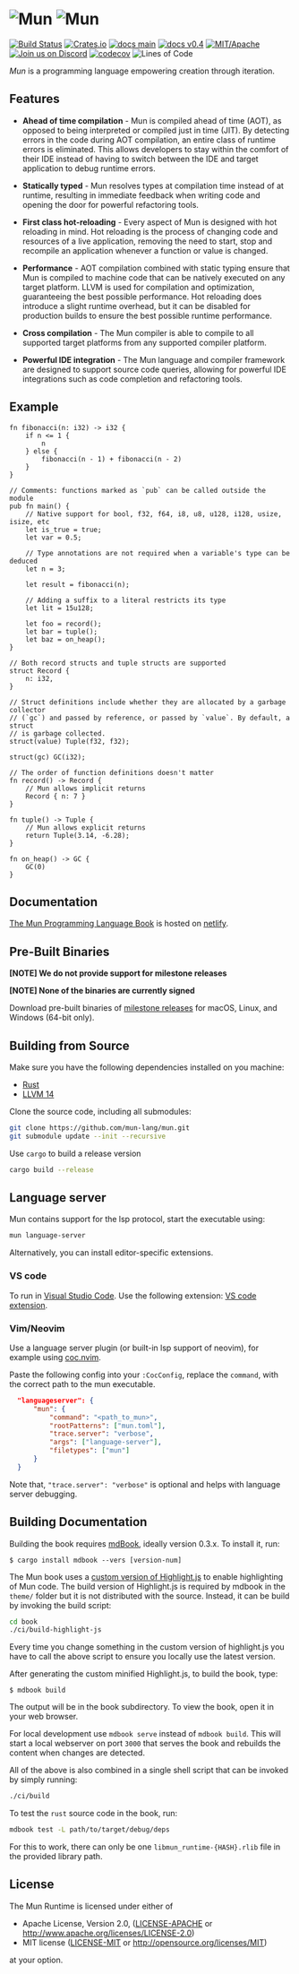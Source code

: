 # ![Mun][logo-light-mode] ![Mun][logo-dark-mode]

[logo-light-mode]: assets/readme/logotype.svg#gh-light-mode-only
[logo-dark-mode]: assets/readme/logotype-white.svg#gh-dark-mode-only

[![Build Status][build-badge]][build]
[![Crates.io][crates-badge]][crates]
[![docs main][docs-main-badge]][docs-main]
[![docs v0.4][docs-v0.4-badge]][docs-v0.4]
[![MIT/Apache][licence-badge]][license]
[![Join us on Discord][discord-badge]][discord]
[![codecov][coverage-badge]][coverage]
![Lines of Code][lines-of-code-badge]

[build-badge]: https://img.shields.io/github/actions/workflow/status/mun-lang/mun/ci.yml?branch=main
[build]: https://github.com/mun-lang/mun/actions
[crates-badge]: https://img.shields.io/crates/v/mun.svg
[crates]: https://crates.io/crates/mun/
[coverage-badge]: https://img.shields.io/codecov/c/github/mun-lang/mun.svg
[coverage]: https://codecov.io/gh/mun-lang/mun
[docs-main-badge]: https://img.shields.io/badge/docs-main-blue.svg
[docs-main]: https://docs.mun-lang.org/
[docs-v0.4-badge]: https://img.shields.io/badge/docs-v0.4-blue.svg
[docs-v0.4]: https://docs.mun-lang.org/v0.4/
[licence-badge]: https://img.shields.io/badge/license-MIT%20OR%20Apache--2.0-blue
[license]: COPYRIGHT
[discord-badge]: https://img.shields.io/discord/602227728480993281.svg?logo=discord
[discord]: https://discord.gg/SfvvcCU
[lines-of-code-badge]: https://tokei.rs/b1/github/mun-lang/mun?category=code

_Mun_ is a programming language empowering creation through iteration.

## Features

- **Ahead of time compilation** - Mun is compiled ahead of time (AOT), as
  opposed to being interpreted or compiled just in time (JIT). By detecting
  errors in the code during AOT compilation, an entire class of runtime errors
  is eliminated. This allows developers to stay within the comfort of their IDE
  instead of having to switch between the IDE and target application to debug
  runtime errors.

- **Statically typed** - Mun resolves types at compilation time instead of at
  runtime, resulting in immediate feedback when writing code and opening the
  door for powerful refactoring tools.

- **First class hot-reloading** - Every aspect of Mun is designed with hot
  reloading in mind. Hot reloading is the process of changing code and resources
  of a live application, removing the need to start, stop and recompile an
  application whenever a function or value is changed.

- **Performance** - AOT compilation combined with static typing ensure that Mun
  is compiled to machine code that can be natively executed on any target
  platform. LLVM is used for compilation and optimization, guaranteeing the best
  possible performance. Hot reloading does introduce a slight runtime overhead,
  but it can be disabled for production builds to ensure the best possible
  runtime performance.

- **Cross compilation** - The Mun compiler is able to compile to all supported
  target platforms from any supported compiler platform.

- **Powerful IDE integration** - The Mun language and compiler framework are
  designed to support source code queries, allowing for powerful IDE
  integrations such as code completion and refactoring tools.

## Example

<!-- inline HTML is intentionally used to add the id. This allows retrieval of the HTML -->
<pre language="mun">
<code id="code-sample">fn fibonacci(n: i32) -> i32 {
    if n <= 1 {
        n
    } else {
        fibonacci(n - 1) + fibonacci(n - 2)
    }
}

// Comments: functions marked as `pub` can be called outside the module
pub fn main() {
    // Native support for bool, f32, f64, i8, u8, u128, i128, usize, isize, etc
    let is_true = true;
    let var = 0.5;

    // Type annotations are not required when a variable's type can be deduced
    let n = 3;

    let result = fibonacci(n);

    // Adding a suffix to a literal restricts its type
    let lit = 15u128;

    let foo = record();
    let bar = tuple();
    let baz = on_heap();
}

// Both record structs and tuple structs are supported
struct Record {
    n: i32,
}

// Struct definitions include whether they are allocated by a garbage collector
// (`gc`) and passed by reference, or passed by `value`. By default, a struct
// is garbage collected.
struct(value) Tuple(f32, f32);

struct(gc) GC(i32);

// The order of function definitions doesn't matter
fn record() -> Record {
    // Mun allows implicit returns
    Record { n: 7 }
}

fn tuple() -> Tuple {
    // Mun allows explicit returns
    return Tuple(3.14, -6.28);
}

fn on_heap() -> GC {
    GC(0)
}</code>
</pre>

## Documentation

[The Mun Programming Language Book](https://docs.mun-lang.org/) is hosted on
[netlify](https://www.netlify.com/).

## Pre-Built Binaries

**[NOTE] We do not provide support for milestone releases**

**[NOTE] None of the binaries are currently signed**

Download pre-built binaries of [milestone
releases](https://github.com/mun-lang/mun/releases) for macOS, Linux, and
Windows (64-bit only).

## Building from Source

Make sure you have the following dependencies installed on you machine:

* [Rust](https://www.rust-lang.org/tools/install)
* [LLVM 14](https://docs.mun-lang.org/dev/02-building-llvm.html)

Clone the source code, including all submodules:

```bash
git clone https://github.com/mun-lang/mun.git
git submodule update --init --recursive
```

Use `cargo` to build a release version

```bash
cargo build --release
```

## Language server

Mun contains support for the lsp protocol, start the executable using:

```bash
mun language-server
```

Alternatively, you can install editor-specific extensions.

### VS code

To run in [Visual Studio Code](https://code.visualstudio.com/). Use the following extension:
[VS code extension](https://github.com/mun-lang/vscode-extension).

### Vim/Neovim

Use a language server plugin (or built-in lsp support of neovim), for example using [coc.nvim](https://github.com/neoclide/coc.nvim).

Paste the following config into your `:CocConfig`, replace the `command`, with the correct path to the mun executable.

```json
  "languageserver": {
      "mun": {
          "command": "<path_to_mun>",
          "rootPatterns": ["mun.toml"],
          "trace.server": "verbose",
          "args": ["language-server"],
          "filetypes": ["mun"]
      }
  }
```

Note that, `"trace.server": "verbose"` is optional and helps with language server debugging.

## Building Documentation

Building the book requires
[mdBook](https://github.com/rust-lang-nursery/mdBook), ideally version 0.3.x. To
install it, run:

```
$ cargo install mdbook --vers [version-num]
```

The Mun book uses a [custom version of
Highlight.js](https://github.com/mun-lang/highlight.js) to enable highlighting
of Mun code. The build version of Highlight.js is required by mdbook in the
`theme/` folder but it is not distributed with the source. Instead, it can be
build by invoking the build script:

```bash
cd book
./ci/build-highlight-js
```

Every time you change something in the custom version of highlight.js you have
to call the above script to ensure you locally use the latest version.

After generating the custom minified Highlight.js, to build the book, type:

```
$ mdbook build
```

The output will be in the book subdirectory. To view the book, open it in your
web browser.

For local development use `mdbook serve` instead of `mdbook build`. This will
start a local webserver on port `3000` that serves the book and rebuilds the
content when changes are detected.

All of the above is also combined in a single shell script that can be invoked
by simply running:

```bash
./ci/build
```

To test the `rust` source code in the book, run:

```bash
mdbook test -L path/to/target/debug/deps
```

For this to work, there can only be one `libmun_runtime-{HASH}.rlib` file in the
provided library path.

## License

The Mun Runtime is licensed under either of

- Apache License, Version 2.0, ([LICENSE-APACHE](LICENSE-APACHE) or
  http://www.apache.org/licenses/LICENSE-2.0)
- MIT license ([LICENSE-MIT](LICENSE-MIT) or
  http://opensource.org/licenses/MIT)

at your option.
